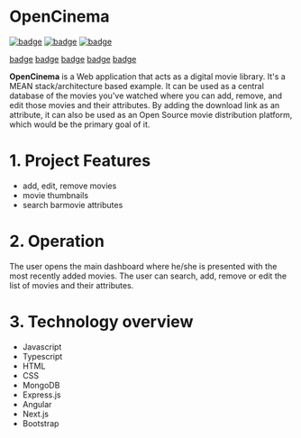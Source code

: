 # OpenCinema

[![badge](https://img.shields.io/badge/license-GNU_GPL_3.0-success.svg)](https://www.gnu.org/licenses/gpl-3.0.html)
[![badge](https://img.shields.io/badge/support-PayPal-blue.svg)](https://paypal.me/d4li3n?country.x=HR&locale.x=en_US)
[![badge](https://img.shields.io/badge/publication-danielthecyberdude.com-purple.svg)](https://danielthecyberdude.com/project/opencinema)

[badge](https://img.shields.io/badge/technology-HTML-green.svg)
[badge](https://img.shields.io/badge/technology-CSS-green.svg)
[badge](https://img.shields.io/badge/technology-Javascript-green.svg)
[badge](https://img.shields.io/badge/technology-Typescript-green.svg)
[badge](https://img.shields.io/badge/technology-Batch-Javascript.svg)


**OpenCinema** is a Web application that acts as a digital movie library.
It's a MEAN stack/architecture based example.
It can be used as a central database of the movies you've watched where you can add, remove, and edit those movies and their attributes.
By adding the download link as an attribute, it can also be used as an Open Source movie distribution platform, which would be the primary goal of it.

# 1. Project Features
- add, edit, remove movies
- movie thumbnails
- search barmovie attributes

# 2. Operation
The user opens the main dashboard where he/she is presented with the most recently added movies.
The user can search, add, remove or edit the list of movies and their attributes.

# 3. Technology overview
- Javascript
- Typescript
- HTML
- CSS
- MongoDB
- Express.js
- Angular
- Next.js
- Bootstrap


